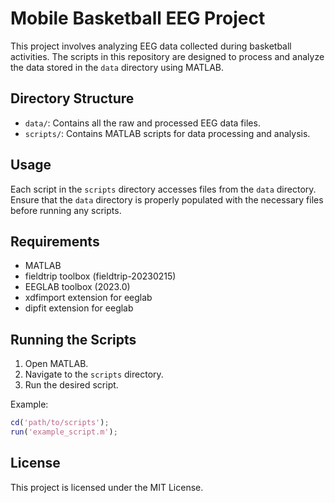 # Mobile Basketball EEG Project

This project involves analyzing EEG data collected during basketball activities. The scripts in this repository are designed to process and analyze the data stored in the `data` directory using MATLAB.

## Directory Structure

- `data/`: Contains all the raw and processed EEG data files.
- `scripts/`: Contains MATLAB scripts for data processing and analysis.

## Usage

Each script in the `scripts` directory accesses files from the `data` directory. Ensure that the `data` directory is properly populated with the necessary files before running any scripts.

## Requirements

- MATLAB
- fieldtrip toolbox (fieldtrip-20230215)
- EEGLAB toolbox (2023.0)
- xdfimport extension for eeglab
- dipfit extension for eeglab

## Running the Scripts

1. Open MATLAB.
2. Navigate to the `scripts` directory.
3. Run the desired script.

Example:
```matlab
cd('path/to/scripts');
run('example_script.m');
```

## License

This project is licensed under the MIT License.

